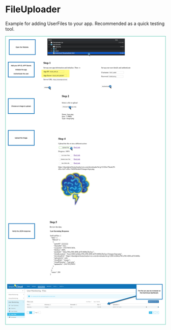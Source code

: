 
# FileUploader

Example for adding UserFiles to your app. Recommended as a quick testing tool.

![File Uploader Steps](screenshots/FileUploaderSteps.png?raw=true)
